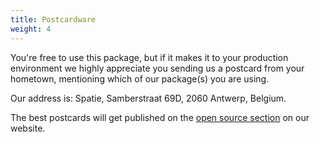 ```yaml
---
title: Postcardware
weight: 4
---
```


You're free to use this package, but if it makes it to your production environment we highly appreciate you sending us a postcard from your hometown, mentioning which of our package(s) you are using.

Our address is: Spatie, Samberstraat 69D, 2060 Antwerp, Belgium.

The best postcards will get published on the [open source section](https://spatie.be/en/opensource/postcards) on our website.

